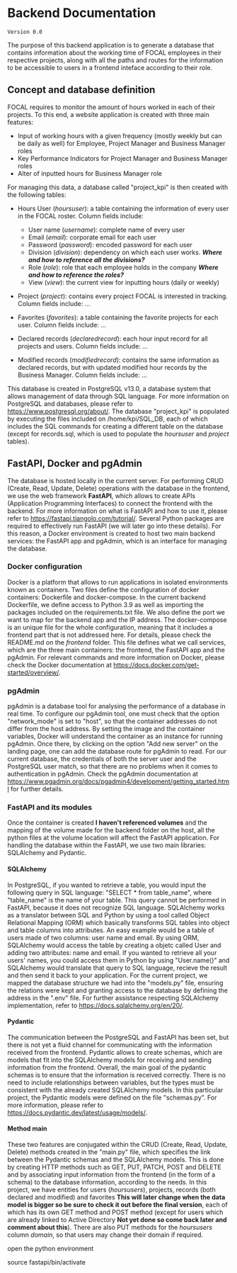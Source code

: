 # Backend Documentation
    Version 0.0

The purpose of this backend application is to generate a database that contains information about the working time of FOCAL employees in their respective projects, along with all the paths and routes for the information to be accessible to users in a frontend inteface according to their role.

## Concept and database definition

FOCAL requires to monitor the amount of hours worked in each of their projects. To this end, a website application is created with three main features:

- Input of working hours with a given frequency (mostly weekly but can be daily as well) for Employee, Project Manager and Business Manager roles
- Key Performance Indicators for Project Manager and Business Manager roles
- Alter of inputted hours for Business Manager role

For managing this data, a database called "project_kpi" is then created with the following tables:

* Hours User (_hoursuser_): a table containing the information of every user in the FOCAL roster. Column fields include:
    + User name (_username_): complete name of every user
    + Email (_email_): corporate email for each user
    + Password (_password_): encoded password for each user
    + Division (_division_): dependency on which each user works. ***Where and how to reference all the divisions?***
    + Role (_role_): role that each employee holds in the company ***Where and how to reference the roles?***
    + View (_view_): the current view for inputting hours (daily or weekly)

* Project (_project_): contains every project FOCAL is interested in tracking. Column fields include:
    ...

* Favorites (_favorites_): a table containing the favorite projects for each user. Column fields include:
    ...

* Declared records (_declaredrecord_): each hour input record for all projects and users. Column fields include:
    ...

* Modified records (_modifiedrecord_): contains the same information as declared records, but with updated modified hour records by the Business Manager. Column fields include:
    ...

This database is created in PostgreSQL v13.0, a database system that allows management of data through SQL language. For more information on PostgreSQL and databases, please refer to https://www.postgresql.org/about/. The database "project_kpi" is populated by executing the files included on /home/kpi/SQL_DB, each of which includes the SQL commands for creating a different table on the database (except for records.sql, which is used to populate the _hoursuser_ and _project_ tables).

## FastAPI, Docker and pgAdmin

The database is hosted locally in the current server. For performing CRUD (Create, Read, Update, Delete) operations with the database in the frontend, we use the web framework __FastAPI__, which allows to create APIs (Application Programming Interfaces) to connect the frontend with the backend. For more information on what is FastAPI and how to use it, please refer to https://fastapi.tiangolo.com/tutorial/. Several Python packages are required to effectively run FastAPI (we will later go into these details). For this reason, a Docker environment is created to host two main backend services: the FastAPI app and pgAdmin, which is an interface for managing the database. 

### Docker configuration

Docker is a platform that allows to run applications in isolated environments known as containers. Two files define the configuration of docker containers: Dockerfile and docker-compose. In the current backend Dockerfile, we define access to Python 3.9 as well as importing the packages included on the requirements.txt file. We also define the port we want to map for the backend app and the IP address. The docker-compose is an unique file for the whole configuration, meaning that it includes a frontend part that is not addressed here. For details, please check the README.md on the _frontend_ folder. This file defines what we call services, which are the three main containers: the frontend, the FastAPI app and the pgAdmin. For relevant commands and more information on Docker, please check the Docker documentation at https://docs.docker.com/get-started/overview/.

### pgAdmin

pgAdmin is a database tool for analysing the performance of a database in real time. To configure our pgAdmin tool, one must check that the option "network_mode" is set to "host", so that the container addresses do not differ from the host address. By setting the image and the container variables, Docker will understand the container as an instance for running pgAdmin. Once there, by clicking on the option "Add new server" on the landing page, one can add the database route for pgAdmin to read. For our current database, the credentials of both the server user and the PostgreSQL user match, so that there are no problems when it comes to authentication in pgAdmin. Check the pgAdmin documentation at https://www.pgadmin.org/docs/pgadmin4/development/getting_started.html for further details.

### FastAPI and its modules

Once the container is created **I haven't referenced volumes** and the mapping of the volume made for the backend folder on the host, all the python files at the volume location will affect the FastAPI application. For handling the database within the FastAPI, we use two main libraries: SQLAlchemy and Pydantic.

#### SQLAlchemy

In PostgreSQL, if you wanted to retrieve a table, you would input the following query in SQL language: "SELECT * from table_name", where "table_name" is the name of your table. This query cannot be performed in FastAPI, because it does not recognize SQL language. SQLAlchemy works as a translator between SQL and Python by using a tool called Object Relational Mapping (ORM) which basically transforms SQL tables into object and table columns into attributes. An easy example would be a table of users made of two columns: user name and email. By using ORM, SQLAlchemy would access the table by creating a objetc called User and adding two attributes: name and email. If you wanted to retrieve all your users' names, you could access them in Python by using "User.name()" and SQLAlchemy would translate that query to SQL language, recieve the result and then send it back to your application. For the current project, we mapped the database structure we had into the "models.py" file, ensuring the relations were kept and granting access to the database by defining the address in the ".env" file. For further assistance respecting SQLAlchemy implementation, refer to https://docs.sqlalchemy.org/en/20/.

#### Pydantic

The communication between the PostgreSQL and FastAPI has been set, but there is not yet a fluid channel for communicating with the information received from the frontend. Pydantic allows to create schemas, which are models that fit into the SQLAlchemy models for receiving and sending information from the frontend. Overall, the main goal of the pydantic schemas is to ensure that the information is received correctly. There is no need to include relationships between variables, but the types must be consistent with the already created SQLAlchemy models. In this particular project, the Pydantic models were defined on the file "schemas.py". For more information, please refer to https://docs.pydantic.dev/latest/usage/models/.

#### Method main

These two features are conjugated within the CRUD (Create, Read, Update, Delete) methods created in the "main.py" file, which specifies the link between the Pydantic schemas and the SQLAlchemy models. This is done by creating HTTP methods such as GET, PUT, PATCH, POST and DELETE and by associating input information from the frontend (in the form of a schema) to the database information, according to the needs. In this project, we have entities for users (_hoursusers_), projects, records (both declared and modified) and favorites **This will later change when the data model is bigger so be sure to check it out before the final version**, each of which has its own GET method and POST method (except for users which are already linked to Active Directory **Not yet done so come back later and comment about this**). There are also PUT methods for the _hoursusers_ column _domain_, so that users may change their domain if required. 


















open the python environment

source fastapi/bin/activate